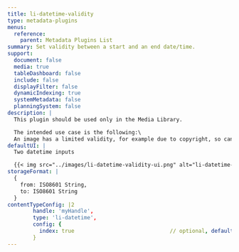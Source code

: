 ```yaml
---
title: li-datetime-validity
type: metadata-plugins
menus:
  reference:
    parent: Metadata Plugins List
summary: Set validity between a start and an end date/time.
support:
  document: false
  media: true
  tableDashboard: false
  include: false
  displayFilter: false
  dynamicIndexing: true
  systemMetadata: false
  planningSystem: false
description: |
  This plugin should be used only in the Media Library.

  The intended use case is the following:\
  An image has a limited validity, for example due to copyright, so can be used only for a certain period of time. After that period, the copyright expires and the image should be removed from the website.
defaultUI: |
  Two datetime inputs

  {{< img src="../images/li-datetime-validity-ui.png" alt="li-datetime-validity UI" >}}
storageFormat: |
  {
    from: ISO8601 String,
    to: ISO8601 String
  }
contentTypeConfig: |2
        handle: 'myHandle',
        type: 'li-datetime',
        config: {
          index: true                              // optional, default: false. {{< added-in "release-2023-07" >}}
        }
---
```

